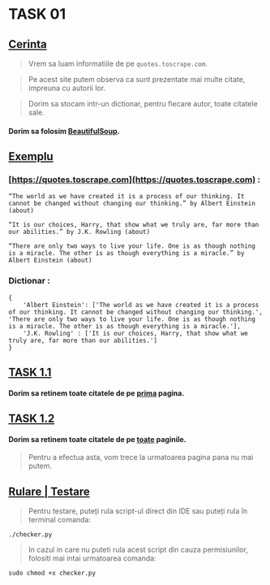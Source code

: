 # **TASK 01**

## <ins>Cerinta</ins>

> Vrem sa luam informatiile de pe `quotes.toscrape.com`.

> Pe acest site putem observa ca sunt prezentate mai multe citate, impreuna cu autorii lor.

> Dorim sa stocam intr-un dictionar, pentru fiecare autor, toate citatele sale.
#### Dorim sa folosim <ins><strong>[BeautifulSoup](https://www.crummy.com/software/BeautifulSoup/bs4/doc/)</strong></ins>.

## <ins>Exemplu</ins>
### [https://quotes.toscrape.com](https://quotes.toscrape.com) :
```
“The world as we have created it is a process of our thinking. It cannot be changed without changing our thinking.” by Albert Einstein (about) 

“It is our choices, Harry, that show what we truly are, far more than our abilities.” by J.K. Rowling (about)

“There are only two ways to live your life. One is as though nothing is a miracle. The other is as though everything is a miracle.” by Albert Einstein (about)

```

### Dictionar :
```
{
    'Albert Einstein': ['The world as we have created it is a process of our thinking. It cannot be changed without changing our thinking.', 'There are only two ways to live your life. One is as though nothing is a miracle. The other is as though everything is a miracle.'],
    'J.K. Rowling' : ['It is our choices, Harry, that show what we truly are, far more than our abilities.']
}
```

## <ins>TASK 1.1</ins>
#### Dorim sa retinem toate citatele de pe <strong><ins>prima</ins></strong> pagina.

## <ins>TASK 1.2</ins>
#### Dorim sa retinem toate citatele de pe <strong><ins>toate</ins></strong> paginile.
> Pentru a efectua asta, vom trece la urmatoarea pagina pana nu mai putem.


## <ins>Rulare | Testare</ins>

> Pentru testare, puteți rula script-ul direct din IDE sau puteți rula în terminal comanda:

```
./checker.py
```

> In cazul in care nu puteti rula acest script din cauza permisiunilor, folositi mai intai urmatoarea comanda:

```
sudo chmod +x checker.py
```
